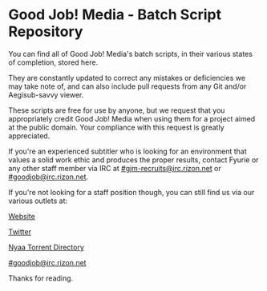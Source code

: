 # Good Job! Media - Batch Script Repository
You can find all of Good Job! Media's batch scripts, in their various states of completion, stored here.

They are constantly updated to correct any mistakes or deficiencies we may take note of, and can also include pull requests from any Git and/or Aegisub-savvy viewer.

These scripts are free for use by anyone, but we request that you appropriately credit Good Job! Media when using them for a project aimed at the public domain. Your compliance with this request is greatly appreciated.

If you're an experienced subtitler who is looking for an environment that values a solid work ethic and produces the proper results, contact Fyurie or any other staff member via IRC at [#gjm-recruits@irc.rizon.net](irc://irc.rizon.net/gjm-recruits) or [#goodjob@irc.rizon.net](irc://irc.rizon.net/goodjob).

If you're not looking for a staff position though, you can still find us via our various outlets at:

[Website](https://www.goodjobmedia.com)

[Twitter](http://www.twitter.com/goodjobmedia)

[Nyaa Torrent Directory](http://www.nyaa.se/?user=290733)

[#goodjob@irc.rizon.net](irc://irc.rizon.net/goodjob)

Thanks for reading.